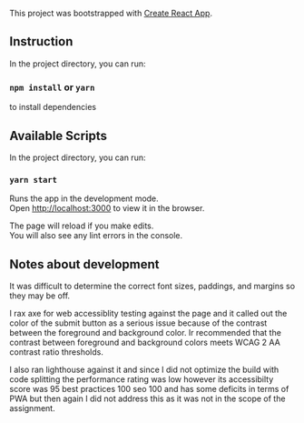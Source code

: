 This project was bootstrapped with [Create React App](https://github.com/facebook/create-react-app).

## Instruction

In the project directory, you can run: 

### `npm install` or `yarn` 

to install dependencies

## Available Scripts

In the project directory, you can run:

### `yarn start`

Runs the app in the development mode.<br />
Open [http://localhost:3000](http://localhost:3000) to view it in the browser.

The page will reload if you make edits.<br />
You will also see any lint errors in the console.

## Notes about development

It was difficult to determine the correct font sizes, paddings, and  margins so they may be off.

I rax axe for web accessiblity testing against the page and it called out the color of the submit button as a serious issue because of the contrast between the foreground and background color. Ir recommended that the contrast between foreground and background colors meets WCAG 2 AA contrast ratio thresholds. 

I also ran lighthouse against it and since I did not optimize the build with code splitting the performance rating was low however its accessibilty score was 95 best practices 100  seo 100 and has some deficits in terms of PWA but then again I did not address this as it was not in the scope of the assignment.